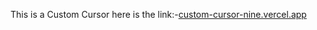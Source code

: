 This is a Custom Cursor here is the link:-[custom-cursor-nine.vercel.app
](custom-cursor-nine.vercel.app
)



